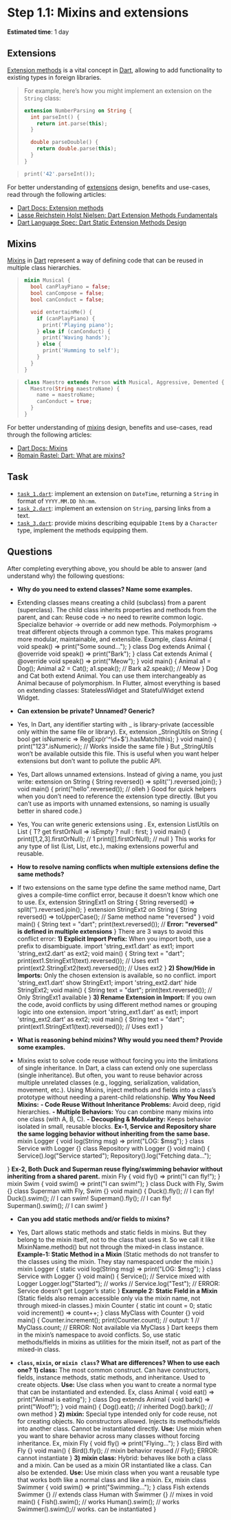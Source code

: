 Step 1.1: Mixins and extensions
===============================

**Estimated time**: 1 day

 

 
## Extensions

[Extension methods][11] is a vital concept in [Dart], allowing to add functionality to existing types in foreign libraries.

> For example, here’s how you might implement an extension on the `String` class:
> ```dart
> extension NumberParsing on String {
>   int parseInt() {
>     return int.parse(this);
>   }
>
>   double parseDouble() {
>     return double.parse(this);
>   }
> }
> ```

> ```dart
> print('42'.parseInt());
> ```

For better understanding of [extensions][11] design, benefits and use-cases, read through the following articles:
- [Dart Docs: Extension methods][11]
- [Lasse Reichstein Holst Nielsen: Dart Extension Methods Fundamentals][12]
- [Dart Language Spec: Dart Static Extension Methods Design][13]




## Mixins

[Mixins][21] in [Dart] represent a way of defining code that can be reused in multiple class hierarchies.

> ```dart
> mixin Musical {
>   bool canPlayPiano = false;
>   bool canCompose = false;
>   bool canConduct = false;
>
>   void entertainMe() {
>     if (canPlayPiano) {
>       print('Playing piano');
>     } else if (canConduct) {
>       print('Waving hands');
>     } else {
>       print('Humming to self');
>     }
>   }
> }
> ```

> ```dart
> class Maestro extends Person with Musical, Aggressive, Demented {
>   Maestro(String maestroName) {
>     name = maestroName;
>     canConduct = true;
>   }
> }
> ```

For better understanding of [mixins][21] design, benefits and use-cases, read through the following articles:
- [Dart Docs: Mixins][21]
- [Romain Rastel: Dart: What are mixins?][22]




## Task

- [`task_1.dart`](task_1.dart): implement an extension on `DateTime`, returning a `String` in format of `YYYY.MM.DD hh:mm`.
- [`task_2.dart`](task_2.dart): implement an extension on `String`, parsing links from a text.
- [`task_3.dart`](task_3.dart): provide mixins describing equipable `Item`s by a `Character` type, implement the methods equipping them.




## Questions

After completing everything above, you should be able to answer (and understand why) the following questions:
- **Why do you need to extend classes? Name some examples.**
- Extending classes means creating a child (subclass) from a parent (superclass).
The child class inherits properties and methods from the parent, and can:
Reuse code → no need to rewrite common logic.
Specialize behavior → override or add new methods.
Polymorphism → treat different objects through a common type.
This makes programs more modular, maintainable, and extensible.
Example,
class Animal {
  void speak() => print("Some sound...");
}
class Dog extends Animal {
  @override
  void speak() => print("Bark");
}
class Cat extends Animal {
  @override
  void speak() => print("Meow");
}
void main() {
  Animal a1 = Dog();
  Animal a2 = Cat();
  a1.speak(); // Bark
  a2.speak(); // Meow
}
Dog and Cat both extend Animal.
You can use them interchangeably as Animal because of polymorphism.
In Flutter, almost everything is based on extending classes:
StatelessWidget and StatefulWidget extend Widget.



- **Can extension be private? Unnamed? Generic?**
- Yes, In Dart, any identifier starting with _ is library-private (accessible only within the same file or library).
Ex,
extension _StringUtils on String {
  bool get isNumeric => RegExp(r'^\d+$').hasMatch(this);
}
void main() {
  print("123".isNumeric); // Works inside the same file
}
But _StringUtils won’t be available outside this file.
This is useful when you want helper extensions but don’t want to pollute the public API.
- Yes, Dart allows unnamed extensions. Instead of giving a name, you just write:
extension on String {
  String reversed() => split('').reversed.join();
}
void main() {
  print("hello".reversed()); // olleh
}
Good for quick helpers when you don’t need to reference the extension type directly.
(But you can’t use as imports with unnamed extensions, so naming is usually better in shared code.)
- Yes, You can write generic extensions using <T>.
Ex,
extension ListUtils<T> on List<T> {
  T? get firstOrNull => isEmpty ? null : first;
}
void main() {
  print([1,2,3].firstOrNull); // 1
  print(<String>[].firstOrNull); // null
}
This works for any type of list (List<int>, List<String>, etc.), making extensions powerful and reusable.



- **How to resolve naming conflicts when multiple extensions define the same methods?**
- If two extensions on the same type define the same method name, Dart gives a compile-time conflict error, because it doesn’t know which one to use.
Ex,
extension StringExt1 on String {
  String reversed() => split('').reversed.join();
}
extension StringExt2 on String {
  String reversed() => toUpperCase(); // Same method name "reversed"
}
void main() {
  String text = "dart";
  print(text.reversed()); // **Error: "reversed" is defined in multiple extensions**
}
There are 3 ways to avoid this conflict error:
**1) Explicit Import Prefix:** When you import both, use a prefix to disambiguate.
import 'string_ext1.dart' as ext1;
import 'string_ext2.dart' as ext2;
void main() {
  String text = "dart";
  print(ext1.StringExt1(text).reversed()); // Uses ext1
  print(ext2.StringExt2(text).reversed()); // Uses ext2
}
**2) Show/Hide in Imports:** Only the chosen extension is available, so no conflict.
import 'string_ext1.dart' show StringExt1;
import 'string_ext2.dart' hide StringExt2;
void main() {
  String text = "dart";
  print(text.reversed()); // Only StringExt1 available
}
**3) Rename Extension in Import:** If you own the code, avoid conflicts by using different method names or grouping logic into one extension.
import 'string_ext1.dart' as ext1;
import 'string_ext2.dart' as ext2;
void main() {
  String text = "dart";
  print(ext1.StringExt1(text).reversed()); // Uses ext1
}




- **What is reasoning behind mixins? Why would you need them? Provide some examples.**
- Mixins exist to solve code reuse without forcing you into the limitations of single inheritance.
In Dart, a class can extend only one superclass (single inheritance). But often, you want to reuse behavior across multiple unrelated classes (e.g., logging, serialization, validation, movement, etc.). Using Mixins, inject methods and fields into a class’s prototype without needing a parent-child relationship.
**Why You Need Mixins:**
**- Code Reuse Without Inheritance Problems:** Avoid deep, rigid hierarchies.
**- Multiple Behaviors:** You can combine many mixins into one class (with A, B, C).
**- Decoupling & Modularity:** Keeps behavior isolated in small, reusable blocks.
**Ex-1, Service and Repository share the same logging behavior without inheriting from the same base.**
mixin Logger {
  void log(String msg) => print("LOG: $msg");
}
class Service with Logger {}
class Repository with Logger {}
void main() {
  Service().log("Service started");
  Repository().log("Fetching data...");

}
**Ex-2, Both Duck and Superman reuse flying/swimming behavior without inheriting from a shared parent.**
mixin Fly {
  void fly() => print("I can fly!");
}
mixin Swim {
  void swim() => print("I can swim!");
}
class Duck with Fly, Swim {}
class Superman with Fly, Swim {}
void main() {
  Duck().fly();      // I can fly!
  Duck().swim();     // I can swim!
  Superman().fly();  // I can fly!
  Superman().swim(); // I can swim!
}


- **Can you add static methods and/or fields to mixins?**
- Yes, Dart allows static methods and static fields in mixins. But they belong to the mixin itself, not to the class that uses it. So we call it like MixinName.method() but not through the mixed-in class instance.
**Example-1: Static Method in a Mixin**
(Static methods do not transfer to the classes using the mixin. They stay namespaced under the mixin.)
mixin Logger {
  static void log(String msg) => print("LOG: $msg");
}
class Service with Logger {}
void main() {
  Service();              // Service mixed with Logger
  Logger.log("Started");  // works
  // Service.log("Test"); // ERROR: Service doesn’t get Logger’s static
}
**Example 2: Static Field in a Mixin**
(Static fields also remain accessible only via the mixin name, not through mixed-in classes.)
mixin Counter {
  static int count = 0;
  static void increment() => count++;
}
class MyClass with Counter {}
void main() {
  Counter.increment();
  print(Counter.count); // output: 1
  // MyClass.count;     // ERROR: Not available via MyClass
}
Dart keeps them in the mixin’s namespace to avoid conflicts. So, use static methods/fields in mixins as utilities for the mixin itself, not as part of the mixed-in class.




- **`class`, `mixin`, or `mixin class`? What are differences? When to use each one?**
**1) class:** 
The most common construct. Can have constructors, fields, instance methods, static methods, and inheritance. Used to create objects.
**Use:** Use class when you want to create a normal type that can be instantiated and extended.
Ex,
class Animal {
  void eat() => print("Animal is eating");
}
class Dog extends Animal {
  void bark() => print("Woof!");
}
void main() {
  Dog().eat();  // inherited
  Dog().bark(); // own method
}
**2) mixin:**
Special type intended only for code reuse, not for creating objects. No constructors allowed. Injects its methods/fields into another class. Cannot be instantiated directly.
**Use:** Use mixin when you want to share behavior across many classes without forcing inheritance.
Ex,
mixin Fly {
  void fly() => print("Flying...");
}
class Bird with Fly {}
void main() {
  Bird().fly(); // mixin behavior reused
  // Fly(); ERROR: cannot instantiate
}
**3) mixin class:**
Hybrid: behaves like both a class and a mixin. Can be used as a mixin OR instantiated like a class. Can also be extended.
**Use:** Use mixin class when you want a reusable type that works both like a normal class and like a mixin.
Ex,
mixin class Swimmer {
  void swim() => print("Swimming...");
}
class Fish extends Swimmer {}     // extends
class Human with Swimmer {}       // mixes in
void main() {
  Fish().swim();   // works
  Human().swim();  // works
  Swimmer().swim();// works. can be instantiated
}


  


[Dart]: https://dart.dev

[11]: https://dart.dev/language/extension-methods
[12]: https://medium.com/dartlang/extension-methods-2d466cd8b308
[13]: https://github.com/dart-lang/language/blob/main/accepted/2.7/static-extension-methods/feature-specification.md
[21]: https://dart.dev/language/mixins
[22]: https://medium.com/flutter-community/dart-what-are-mixins-3a72344011f3
